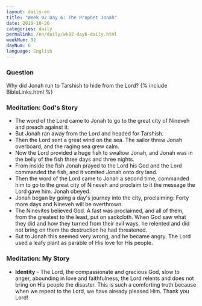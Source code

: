 ```yaml
---
layout: daily-en
title: "Week 92 Day 6: The Prophet Jonah"
date: 2019-10-26 
categories: daily
permalink: /en/daily/wk92-day6-daily.html
weekNum: 92
dayNum: 6
language: English
---
```


### Question     
Why did Jonah run to Tarshish to hide from the Lord?
{% include BibleLinks.html %} 

### Meditation: God's Story   
+ The word of the Lord came to Jonah to go to the great city of Nineveh and preach against it. 
+ But Jonah ran away from the Lord and headed for Tarshish. 
+ Then the Lord sent a great wind on the sea. The sailor threw Jonah overboard, and the raging sea grew calm. 
+ Now the Lord provided a huge fish to swallow Jonah, and Jonah was in the belly of the fish three days and three nights. 
+ From inside the fish Jonah prayed to the Lord his God and the Lord commanded the fish, and it vomited Jonah onto dry land. 
+ Then the word of the Lord came to Jonah a second time, commanded him to go to the great city of Nineveh and proclaim to it the message the Lord gave him. Jonah obeyed. 
+ Jonah began by going a day's journey into the city, proclaiming: Forty more days and Nineveh will be overthrown. 
+ The Ninevites believed God. A fast was proclaimed, and all of them, from the greatest to the least, put on sackcloth. When God saw what they did and how they turned from their evil ways, he relented and did not bring on them the destruction he had threatened. 
+ But to Jonah this seemed very wrong, and he became angry. The Lord used a leafy plant as parable of His love for His people. 

### Meditation: My Story   
+ **Identity** - The Lord, the compassionate and gracious God, slow to anger, abounding in love and faithfulness, the Lord relents and does not bring on His people the disaster. This is such a comforting truth because when we repent to the Lord, we have already pleased Him. Thank you Lord! 
